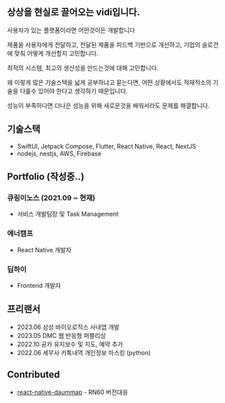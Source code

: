## 상상을 현실로 끌어오는 vidi입니다.

사용자가 있는 플랫폼이라면 어떤것이든 개발합니다

제품을 사용자에게 전달하고, 전달된 제품을 피드백 기반으로 개선하고, 기업의 슬로건에 맞춰 어떻게 개선할지 고민합니다.

최적의 시스템, 최고의 생산성을 만드는것에 대해 고민합니다.

왜 이렇게 많은 기술스택을 넓게 공부하냐고 묻는다면, 어떤 상황에서도 적재적소의 기술을 다룰수 있어야 한다고 생각하기 때문입니다.

성능이 부족하다면 더나은 성능을 위해 새로운것을 배워서라도 문제를 해결합니다.

## 기술스택

- SwiftUI, Jetpack Compose, Flutter, React Native, React, NextJS
- nodejs, nestjs, AWS, Firebase

## Portfolio (작성중..)

### 큐링이노스 (2021.09 ~ 현재)
- 서비스 개발팀장 및 Task Management

### 에너캠프
- React Native 개발자

### 딥하이
- Frontend 개발자


## 프리랜서
- 2023.06 삼성 바이오로직스 사내앱 개발
- 2023.05 DMC 웹 반응형 퍼블리싱
- 2022.10 공카 유지보수 및 지도, 예약 추가
- 2022.06 세무사 카톡내역 개인정보 마스킹 (python)

## Contributed
- [react-native-daummap](https://github.com/asata/react-native-daummap/pull/19) - RN60 버전대응

